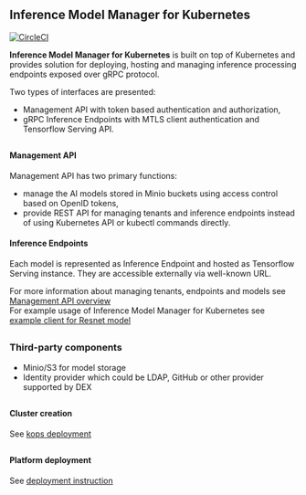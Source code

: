 ## Inference Model Manager for Kubernetes
[![CircleCI](https://circleci.com/gh/NervanaSystems/inferno-platform.svg?style=svg&circle-token=677ac34c125509e550220a080f4f8f68dfb8729c)](https://circleci.com/gh/NervanaSystems/inferno-platform)

**Inference Model Manager for Kubernetes** is built on top of Kubernetes and provides solution for deploying, hosting and 
managing inference processing endpoints exposed over gRPC protocol.  
 
Two types of interfaces are presented:
* Management API with token based authentication and authorization,
* gRPC Inference Endpoints with MTLS client authentication and Tensorflow Serving API.

##
#### Management API
Management API has two primary functions:
* manage the AI models stored in Minio buckets using access control based on OpenID tokens,
* provide REST API for managing tenants and inference endpoints instead of using Kubernetes API 
or kubectl commands directly.  

#### Inference Endpoints
Each model is represented as Inference Endpoint and hosted as Tensorflow Serving instance. They are 
accessible externally via well-known URL.

For more information about managing tenants, endpoints and models see 
[Management API overview](./management/README.md)  
For example usage of Inference Model Manager for Kubernetes see [example client for Resnet model](./examples/grpc_client/README.md)

##
### Third-party components
* Minio/S3 for model storage
* Identity provider which could be LDAP, GitHub or other provider supported by DEX

##
#### Cluster creation

See [kops deployment](./kops/README.md)

##
#### Platform deployment

See [deployment instruction](./helm-deployment/README.md)
